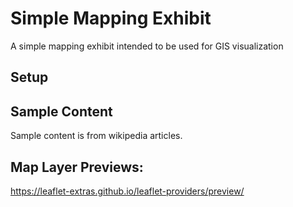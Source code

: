 # Simple Mapping Exhibit

A simple mapping exhibit intended to be used for GIS visualization

## Setup

## Sample Content

Sample content is from wikipedia articles.

## Map Layer Previews:

https://leaflet-extras.github.io/leaflet-providers/preview/

